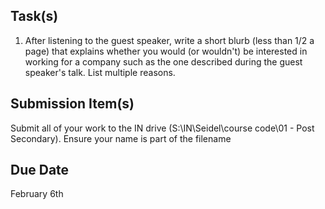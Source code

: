 Task(s)
-------
1. After listening to the guest speaker, write a short blurb (less than 1/2 a page) that explains whether you would  (or wouldn't) be interested in working for a company such as the one described during the guest speaker's talk. List multiple reasons.

Submission Item(s)
------------------
Submit all of your work to the IN drive (S:\IN\Seidel\course code\01 - Post Secondary). Ensure your name is part of the filename

Due Date
--------
February 6th
